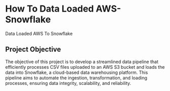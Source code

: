 # How To Data Loaded AWS-Snowflake
Data Loaded AWS To Snowflake


<h2>Project Objective</h2>
The objective of this project is to develop a streamlined data pipeline that efficiently processes CSV files uploaded to an AWS S3 bucket and loads the data into Snowflake, a cloud-based data warehousing platform. This pipeline aims to automate the ingestion, transformation, and loading processes, ensuring data integrity, scalability, and reliability.
